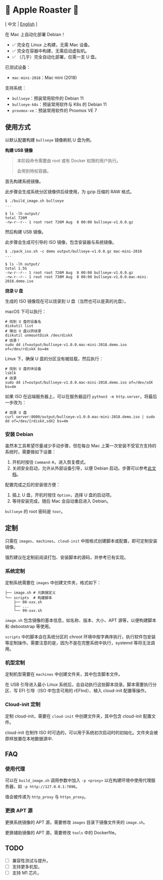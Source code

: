 # 🍎 Apple Roaster 🍢

[ 中文 | [English](README-en.md) ]

在 Mac 上自动化部署 Debian！

- ✅ 完全在 Linux 上构建，无需 Mac 设备。
- ✅ 完全在容器中构建，无需启动虚拟机。
- ✅ （几乎）完全自动化部署，仅需一支 U 盘。

已测试设备：

- `mac-mini-2018`：Mac mini (2018)

支持系统：

- `bullseye`：预装常用软件的 Debian 11
- `bullseye-k8s`：预装常用软件与 K8s 的 Debian 11
- `proxmox-ve`：预装常用软件的 Proxmox VE 7

## 使用方式

以默认配置构建 `bullseye` 镜像刷机 U 盘为例。

**构建 USB 镜像**

> 本阶段命令需要由 root 或有 Docker 权限的用户执行。
>
> 会用到特权容器。

首先构建系统镜像。

此步骤会生成系统分区镜像供后续使用，为 gzip 压缩的 RAW 格式。

```shell
$ ./build_image.sh bullseye
...

$ ls -lh output/
total 726M
-rw-r--r-- 1 root root 726M Aug  8 00:00 bullseye-v1.0.0.gz
```

然后构建 USB 镜像。

此步骤会生成可引导的 ISO 镜像，包含安装器与系统镜像。

```shell
$ ./pack_iso.sh -c demo output/bullseye-v1.0.0.gz mac-mini-2018
...

$ ls -lh output/
total 1.5G
-rw-r--r-- 1 root root 726M Aug  8 00:00 bullseye-v1.0.0.gz
-rw-r--r-- 1 root root 738M Aug  8 00:00 bullseye-v1.0.0.mac-mini-2018.demo.iso
```

**烧录 U 盘**

生成的 ISO 镜像现在可以烧录到 U 盘（当然也可以是真的光盘）。

macOS 下可以执行：

```shell
# 找到 U 盘的设备名
diskutil list
# 弹出 U 盘以供烧录
diskutil unmountDisk /dev/diskX
# 烧录！
sudo dd if=output/bullseye-v1.0.0.mac-mini-2018.demo.iso of=/dev/rdiskX bs=4m
```

Linux 下，确保 U 盘的分区没有被挂载，然后执行：

```shell
# 找到 U 盘的块设备
lsblk
# 烧录
sudo dd if=output/bullseye-v1.0.0.mac-mini-2018.demo.iso of=/dev/sdX bs=4m
```

如果 ISO 在远端服务器上，可以在服务器运行 `python3 -m http.server`，将最后一步改为：

```shell
# 烧录 U 盘
curl server:8000/output/bullseye-v1.0.0.mac-mini-2018.demo.iso | sudo dd of=/dev/{rdiskX,sdX} bs=4m
```

### 安装 Debian

虽然本工具希望尽量减少手动步骤，但在每台 Mac 上第一次安装不受官方支持的系统时，需要做如下设置：

1. 开机时按住 `Command-R`，进入恢复模式。
2. 关闭安全启动，允许从外部设备引导，以便 Debian 启动。步骤可以参考[此文档](https://support.apple.com/en-us/HT208198)。

配置完成之后的安装很方便：

1. 插上 U 盘，开机时按住 `Option`，选择 U 盘的启动项。
2. 等待安装完成，随后 Mac 会自动重启进入 Debian。

`bullseye` 的 root 密码是 `toor`。

## 定制

只需在 `images`、`machines`、`cloud-init` 中按格式创建脚本或配置，即可定制安装镜像。

强烈建议在定制前阅读打包、安装脚本的源码，并参考已有实现。

### 系统定制

定制系统需要在 `images` 中创建文件夹，格式如下：

```
├── image.sh # 元数据定义
└── scripts  # 构建脚本
    ├── 00-xxx.sh
    ├── ...
    └── 99-xxx.sh
```

`image.sh` 包含镜像的基本信息，如名称、版本、大小、APT 源等，以便构建脚本和 debootstrap 等使用。

`scripts` 中的脚本会在系统分区的 chroot 环境中按字典序执行，执行软件包安装等定制操作。需要注意的是，因为不是在完整系统中执行，systemd 等将无法调用。

### 机型定制

定制机型需要在 `machines` 中创建文件夹，其中包含脚本文件。

在 USB 引导进入最小 Linux 系统后，会自动执行这些脚本烧录。脚本需要执行分区、写 EFI 引导（ISO 中包含可用的 rEFInd）、植入 cloud-init 配置等操作。

### Cloud-init 定制

定制 cloud-init，需要在 `cloud-init` 中创建文件夹，其中包含 cloud-init 配置文件。

cloud-init 在制作 ISO 时可选的，可以用于系统初次启动时的初始化。文件夹会被原样放置在本地数据源中.

## FAQ

### 使用代理

可以在 `build_image.sh` 调用参数中加入 `-p <proxy>` 以在构建环境中使用代理服务器，如 `-p http://127.0.0.1:7890`。

值会被传递为 `http_proxy` 与 `https_proxy`。

### 更换 APT 源

更换系统镜像的 APT 源，需要修改 `images` 目录下镜像文件夹的 `image.sh`。

更换辅助镜像的 APT 源，需要修改 `tools` 中的 Dockerfile。

## TODO

- [ ] 兼容性测试与提升。
- [ ] 支持更多机型。
- [ ] 支持 M1 芯片。
